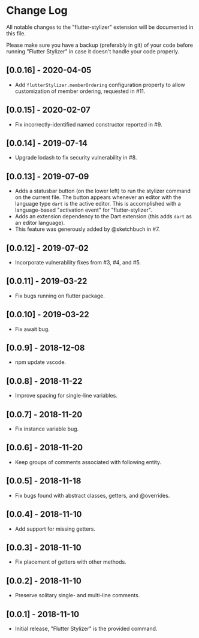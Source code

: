# Change Log

All notable changes to the "flutter-stylizer" extension will be documented in
this file.

Please make sure you have a backup (preferably in git) of your code before running
"Flutter Stylizer" in case it doesn't handle your code properly.

## [0.0.16] - 2020-04-05

- Add `flutterStylizer.memberOrdering` configuration property to allow
  customization of member ordering, requested in #11.

## [0.0.15] - 2020-02-07

- Fix incorrectly-identified named constructor reported in #9.

## [0.0.14] - 2019-07-14

- Upgrade lodash to fix security vulnerability in #8.

## [0.0.13] - 2019-07-09
- Adds a statusbar button (on the lower left) to run the stylizer command on the current file.
  The button appears whenever an editor with the language type `dart` is the active editor.
  This is accomplished with a language-based "activation event" for "flutter-stylizer".
- Adds an extension dependency to the Dart extension (this adds `dart` as an editor language).
- This feature was generously added by @sketchbuch in #7.

## [0.0.12] - 2019-07-02
- Incorporate vulnerability fixes from #3, #4, and #5.

## [0.0.11] - 2019-03-22
- Fix bugs running on flutter package.

## [0.0.10] - 2019-03-22
- Fix await bug.

## [0.0.9] - 2018-12-08
- npm update vscode.

## [0.0.8] - 2018-11-22
- Improve spacing for single-line variables.

## [0.0.7] - 2018-11-20
- Fix instance variable bug.

## [0.0.6] - 2018-11-20
- Keep groups of comments associated with following entity.

## [0.0.5] - 2018-11-18
- Fix bugs found with abstract classes, getters, and @overrides.

## [0.0.4] - 2018-11-10
- Add support for missing getters.

## [0.0.3] - 2018-11-10
- Fix placement of getters with other methods.

## [0.0.2] - 2018-11-10
- Preserve solitary single- and multi-line comments.

## [0.0.1] - 2018-11-10
- Initial release, "Flutter Stylizer" is the provided command.
